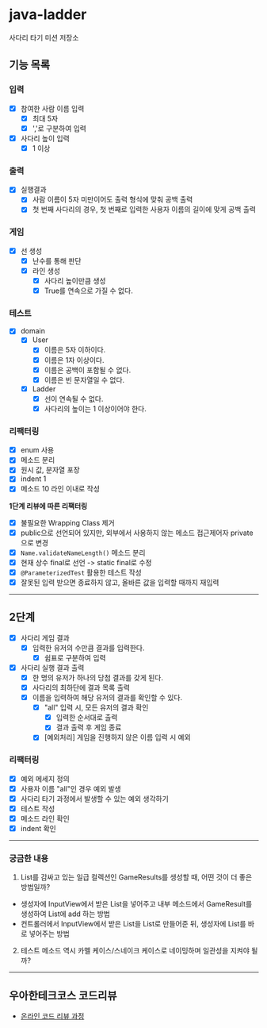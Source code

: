 # java-ladder

사다리 타기 미션 저장소

## 기능 목록

### 입력
- [x] 참여한 사람 이름 입력
  - [x] 최대 5자
  - [x] ','로 구분하여 입력
- [x] 사다리 높이 입력
    - [x] 1 이상

### 출력
- [x] 실행결과
  - [x] 사람 이름이 5자 미만이어도 출력 형식에 맞춰 공백 출력
  - [x] 첫 번째 사다리의 경우, 첫 번째로 입력한 사용자 이름의 길이에 맞게 공백 출력

### 게임
- [x] 선 생성
  - [x] 난수를 통해 판단
  - [x] 라인 생성
    - [x] 사다리 높이만큼 생성
    - [x] True를 연속으로 가질 수 없다.

### 테스트
- [x] domain
   - [x] User
     - [x] 이름은 5자 이하이다.
     - [x] 이름은 1자 이상이다.
     - [x] 이름은 공백이 포함될 수 없다.
     - [x] 이름은 빈 문자열일 수 없다.
   - [x] Ladder
     - [x] 선이 연속될 수 없다.
     - [x] 사다리의 높이는 1 이상이어야 한다.

### 리팩터링
- [x] enum 사용
- [x] 메소드 분리
- [x] 원시 값, 문자열 포장
- [x] indent 1
- [x] 메소드 10 라인 이내로 작성

**1단계 리뷰에 따른 리팩터링**
- [x] 불필요한 Wrapping Class 제거
- [x] public으로 선언되어 있지만, 외부에서 사용하지 않는 메소드 접근제어자 private으로 변경
- [x] `Name.validateNameLength()` 메소드 분리
- [x] 현재 상수 final로 선언 -> static final로 수정
- [x] `@ParameterizedTest` 활용한 테스트 작성
- [x] 잘못된 입력 받으면 종료하지 않고, 올바른 값을 입력할 때까지 재입력

---
## 2단계
- [x] 사다리 게임 결과
    - [x] 입력한 유저의 수만큼 결과를 입력한다.
      - [x] 쉼표로 구분하여 입력
- [x] 사다리 실행 결과 출력
  - [x] 한 명의 유저가 하나의 당첨 결과를 갖게 된다.
  - [x] 사다리의 최하단에 결과 목록 출력
  - [x] 이름을 입력하여 해당 유저의 결과를 확인할 수 있다.
    - [x] "all" 입력 시, 모든 유저의 결과 확인
      - [x] 입력한 순서대로 출력
      - [x] 결과 출력 후 게임 종료
    - [x] [예외처리] 게임을 진행하지 않은 이름 입력 시 예외

### 리팩터링
- [x] 예외 메세지 정의
- [x] 사용자 이름 "all"인 경우 예외 발생
- [x] 사다리 타기 과정에서 발생할 수 있는 예외 생각하기
- [x] 테스트 작성
- [x] 메소드 라인 확인
- [x] indent 확인

---
### 궁금한 내용
1. List<GameResult>를 감싸고 있는 일급 컬렉션인 GameResults를 생성할 때, 어떤 것이 더 좋은 방법일까?
  - 생성자에 InputView에서 받은 List<String>을 넣어주고 내부 메소드에서 GameResult를 생성하여 List<GameResult>에 add 하는 방법
  - 컨트롤러에서 InputView에서 받은 List<String>을 List<GameResult>로 만들어준 뒤, 생성자에 List<GameResult>를 바로 넣어주는 방법
2. 테스트 메소드 역시 카멜 케이스/스네이크 케이스로 네이밍하며 일관성을 지켜야 될까?
---
    
## 우아한테크코스 코드리뷰

- [온라인 코드 리뷰 과정](https://github.com/woowacourse/woowacourse-docs/blob/master/maincourse/README.md)
